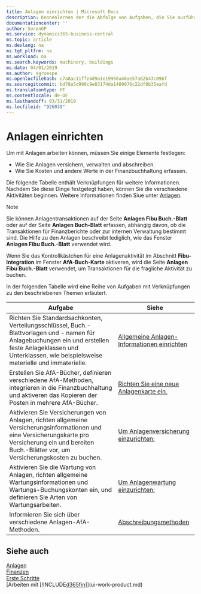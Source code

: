 ```yaml
---
title: Anlagen einrichten | Microsoft Docs
description: Kennenlernen der die Abfolge von Aufgaben, die Sie ausführen müssen, um Anlagen einzurichten, wie Arbeitsplätze oder Gebäude.
documentationcenter: ''
author: SorenGP
ms.service: dynamics365-business-central
ms.topic: article
ms.devlang: na
ms.tgt_pltfrm: na
ms.workload: na
ms.search.keywords: machinery, buildings
ms.date: 04/01/2019
ms.author: sgroespe
ms.openlocfilehash: c7a8ac11ffe4d9a1e19956a40ae57a62b43c096f
ms.sourcegitcommit: bd78a5d990c9e83174da1409076c22df8b35eafd
ms.translationtype: HT
ms.contentlocale: de-DE
ms.lasthandoff: 03/31/2019
ms.locfileid: "926039"
---
```

# <a name="setting-up-fixed-assets"></a>Anlagen einrichten
Um mit Anlagen arbeiten können, müssen Sie einige Elemente festlegen:  

* Wie Sie Anlagen versichern, verwalten und abschreiben.  
* Wie Sie Kosten und andere Werte in der Finanzbuchhaltung erfassen.  

Die folgende Tabelle enthält Verknüpfungen für weitere Informationen. Nachdem Sie diese Dinge festgelegt haben, können Sie die verschiedene Aktivitäten beginnen. Weitere Informationen finden Siue unter [Anlagen](fa-manage.md).  

> [!NOTE]  
>   Sie können Anlagentransaktionen auf der Seite **Anlagen Fibu Buch.-Blatt** oder auf der Seite **Anlagen Buch-Blatt** erfassen, abhängig davon, ob die Transaktionen für Finanzberichte oder zur internen Verwaltung bestimmt sind. Die Hilfe zu den Anlagen beschreibt lediglich, wie das Fenster **Anlagen Fibu Buch.-Blatt** verwendet wird.  

Wenn Sie das Kontrollkästchen für eine Anlagenaktivität im Abschnitt **Fibu-Integration** im Fenster **AfA-Buch-Karte** aktiveren, wird die Seite **Anlagen Fibu Buch.-Blatt** verwendet, um Transaktionen für die fragliche Aktivität zu buchen.

In der folgenden Tabelle wird eine Reihe von Aufgaben mit Verknüpfungen zu den beschriebenen Themen erläutert.  

| Aufgabe | Siehe |
| --- | --- |
| Richten Sie Standardsachkonten, Verteilungsschlüssel, Buch.-Blattvorlagen und - namen für Anlagebuchungen ein und erstellen feste Anlageklassen und Unterklassen, wie beispielsweise materielle und immaterielle. |[Allgemeine Anlagen-Informationen einrichten](fa-how-setup-general.md) |
| Erstellen Sie AfA-Bücher, definieren verschiedene AfA-Methoden, integrieren in die Finanzbuchhaltung und aktiveren das Kopieren der Posten in mehrere AfA-Bücher. |[Richten Sie eine neue Anlagenkarte ein.](fa-how-setup-depreciation.md) |
| Aktivieren Sie Versicherungen von Anlagen, richten allgemeine Versicherungsinformationen und eine Versicherungskarte pro Versicherung ein und bereiten Buch.-Blätter vor, um Versicherungskosten zu buchen. |[Um Anlagenversicherung einzurichten:](fa-how-setup-insurance.md) |
| Aktivieren Sie die Wartung von Anlagen, richten allgemeine Wartungsinformationen und Wartungs-Buchungskonten ein, und definieren Sie Arten von Wartungsarbeiten. |[Um Anlagenwartung einzurichten:](fa-how-setup-maintenance.md) |
| Informieren Sie sich über verschiedene Anlagen-AfA-Methoden. |[Abschreibungsmethoden](fa-depreciation-methods.md) |

## <a name="see-also"></a>Siehe auch
[Anlagen](fa-manage.md)  
[Finanzen](finance.md)  
[Erste Schritte](product-get-started.md)  
[Arbeiten mit [!INCLUDE[d365fin](includes/d365fin_md.md)]](ui-work-product.md)
